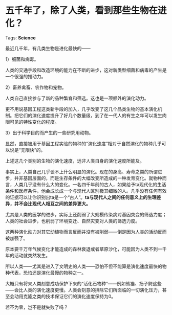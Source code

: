 # 五千年了，除了人类，看到那些生物在进化？

Tags: **Science**

最近几千年，有几类生物是进化最快的——

1）细菌和病毒。

人类的交通手段和改造环境的能力在不断的进步，这对新类型细菌和病毒的产生是一个很强的推动力。

2）畜养禽畜、农作物和宠物。

人类自己直接参与了新的品种繁育和筛选。这也是一项额外的演化动力。

更不用说基因工程这类新手段的加入，几乎改变了这几个品类生物的基本演化机制。把它们的演化速度提升了好几个数量级，到了在一代人的有生之年可以发生肉眼可见的特性变化的程度。

3）出于科学目的而产生的一些研究用动物。

显然，直接被用于基因工程实验的物种的“演化速度”相对于自然演化的物种几乎可以说是“无限快”的。

上述这几个类别的生物的演化速度，远非人类自身的演化速度所能及。

事实上，人类自己几乎谈不上什么明显的演化。现在的身高、寿命之类的所谓进步，并非基因层面的，而是生存条件的大幅改变所造成的一种发育变化。就物种而言，人类几乎没有什么大的变化。一名四千年前的古人，如果给予ta现代化的生活条件和医疗条件，他会成长成一个与现代人区别极其细微的人。几乎没有任何有效的证据可以让你识别出ta是一个“古人”。**ta与现代人之间的任何意义上的生理差异，并不会比现代人相互之间的差异更大。**

尤其是人类的医学的进步，实际上还削弱了大规模传染病对基因突变的筛选力度；人类的社会进步，也削弱了环境变迁、自然灾变对人类的筛选力度。

这两种演化动力对其它动植物而言反而并没有被削弱——倒是因为人类的活动反而被加强了。

原本要千万年气候变化才能造成的森林衰退或者草原沙化，可能因为人类不到一千年的活动就突然发生。

所以人类——尤其是进入了文明史的人类——恐怕不但不能算是演化速度最快的物种代表，恐怕还是演化最慢的物种之一。

大概只有将来人类刻意成功保护下来的“活化石物种”——例如熊猫、扬子鳄这些——会比人类的演化速度更慢。人类会刻意的排除它们所面临的一切演化压力，甚至会动用克隆之类的技术保证它们的演化速度保持为0。

若不为零，岂不是就失败了吗？



